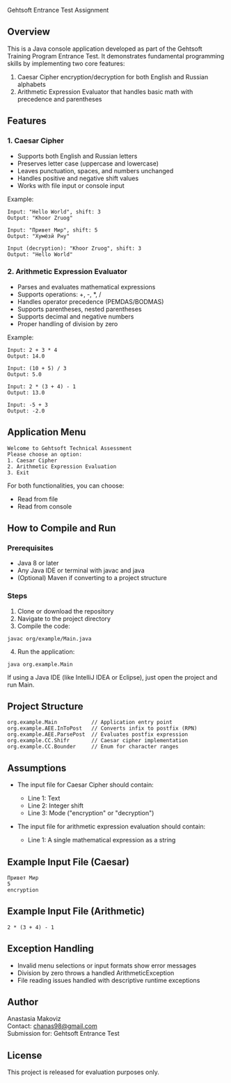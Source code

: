 Gehtsoft Entrance Test Assignment

Overview
--------

This is a Java console application developed as part of the Gehtsoft Training Program Entrance Test. It demonstrates fundamental programming skills by implementing two core features:

1. Caesar Cipher encryption/decryption for both English and Russian alphabets  
2. Arithmetic Expression Evaluator that handles basic math with precedence and parentheses

Features
--------

### 1. Caesar Cipher

- Supports both English and Russian letters
- Preserves letter case (uppercase and lowercase)
- Leaves punctuation, spaces, and numbers unchanged
- Handles positive and negative shift values
- Works with file input or console input

Example:
```
Input: "Hello World", shift: 3  
Output: "Khoor Zruog"

Input: "Привет Мир", shift: 5  
Output: "Хумёзй Рну"

Input (decryption): "Khoor Zruog", shift: 3  
Output: "Hello World"
```

### 2. Arithmetic Expression Evaluator

- Parses and evaluates mathematical expressions
- Supports operations: +, -, *, /
- Handles operator precedence (PEMDAS/BODMAS)
- Supports parentheses, nested parentheses
- Supports decimal and negative numbers
- Proper handling of division by zero

Example:
```
Input: 2 + 3 * 4  
Output: 14.0

Input: (10 + 5) / 3  
Output: 5.0

Input: 2 * (3 + 4) - 1  
Output: 13.0

Input: -5 + 3  
Output: -2.0
```

Application Menu
----------------

```
Welcome to Gehtsoft Technical Assessment
Please choose an option:
1. Caesar Cipher
2. Arithmetic Expression Evaluation
3. Exit
```

For both functionalities, you can choose:

- Read from file
- Read from console

How to Compile and Run
-----------------------

### Prerequisites

- Java 8 or later
- Any Java IDE or terminal with javac and java
- (Optional) Maven if converting to a project structure

### Steps

1. Clone or download the repository
2. Navigate to the project directory
3. Compile the code:

```
javac org/example/Main.java
```

4. Run the application:

```
java org.example.Main
```

If using a Java IDE (like IntelliJ IDEA or Eclipse), just open the project and run Main.

Project Structure
-----------------

```
org.example.Main           // Application entry point
org.example.AEE.InToPost   // Converts infix to postfix (RPN)
org.example.AEE.ParsePost  // Evaluates postfix expression
org.example.CC.Shifr       // Caesar cipher implementation
org.example.CC.Bounder     // Enum for character ranges
```

Assumptions
-----------

- The input file for Caesar Cipher should contain:
  - Line 1: Text
  - Line 2: Integer shift
  - Line 3: Mode ("encryption" or "decryption")

- The input file for arithmetic expression evaluation should contain:
  - Line 1: A single mathematical expression as a string

Example Input File (Caesar)
---------------------------

```
Привет Мир
5
encryption
```

Example Input File (Arithmetic)
-------------------------------

```
2 * (3 + 4) - 1
```

Exception Handling
------------------

- Invalid menu selections or input formats show error messages
- Division by zero throws a handled ArithmeticException
- File reading issues handled with descriptive runtime exceptions

Author
------

Anastasia Makoviz  
Contact: chanas98@gmail.com  
Submission for: Gehtsoft Entrance Test

License
-------

This project is released for evaluation purposes only.
